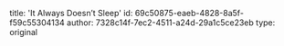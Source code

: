 title: 'It Always Doesn’t Sleep'
id: 69c50875-eaeb-4828-8a5f-f59c55304134
author: 7328c14f-7ec2-4511-a24d-29a1c5ce23eb
type: original
